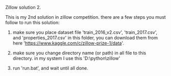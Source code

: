 Zillow solution 2.

This is my 2nd solution in zillow competition. there are a few steps you must follow to run this solution:

1. make sure you place dataset file 'train_2016_v2.csv', 'train_2017.csv', and 'properties_2017.csv' in this folder, you can download them from here 'https://www.kaggle.com/c/zillow-prize-1/data'.

2. make sure you change directory name (or path) in all file to this directory. in my system I use this 'D:\\python\\zillow'

3. run 'run.bat', and wait until all done.